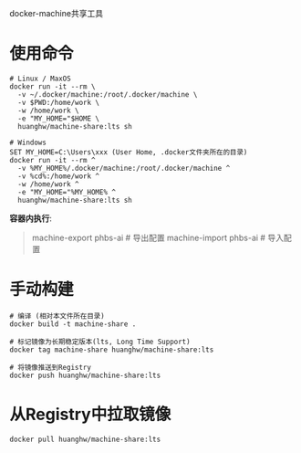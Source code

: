 docker-machine共享工具  

# 使用命令
```
# Linux / MaxOS
docker run -it --rm \
  -v ~/.docker/machine:/root/.docker/machine \
  -v $PWD:/home/work \
  -w /home/work \
  -e "MY_HOME="$HOME \
  huanghw/machine-share:lts sh

# Windows
SET MY_HOME=C:\Users\xxx (User Home, .docker文件夹所在的目录)
docker run -it --rm ^
  -v %MY_HOME%/.docker/machine:/root/.docker/machine ^
  -v %cd%:/home/work ^
  -w /home/work ^
  -e "MY_HOME="%MY_HOME% ^
  huanghw/machine-share:lts sh
```
**容器内执行**:  
> machine-export phbs-ai # 导出配置
> machine-import phbs-ai # 导入配置


# 手动构建
```
# 编译 (相对本文件所在目录)
docker build -t machine-share .

# 标记镜像为长期稳定版本(lts, Long Time Support)
docker tag machine-share huanghw/machine-share:lts

# 将镜像推送到Registry
docker push huanghw/machine-share:lts
```


# 从Registry中拉取镜像
`docker pull huanghw/machine-share:lts`
